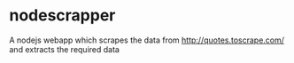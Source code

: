 # nodescrapper
A nodejs webapp which scrapes the data from http://quotes.toscrape.com/ and extracts the required data
